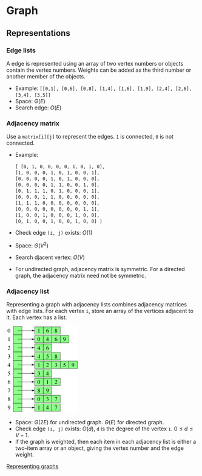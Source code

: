 # Graph

## Representations

### Edge lists

A edge is represented using an array of two vertex numbers or objects contain
the vertex numbers. Weights can be added as the third number or another member
of the objects.

* Example: `[[0,1], [0,6], [0,8], [1,4], [1,6], [1,9], [2,4], [2,6], [3,4], [3,5]]`
* Space: $\Theta(E)$
* Search edge: $O(E)$

### Adjacency matrix

Use a `matrix[i][j]` to represent the edges. `1` is connected, `0` is not connected.

* Example:

    ```text
    [ [0, 1, 0, 0, 0, 0, 1, 0, 1, 0],
    [1, 0, 0, 0, 1, 0, 1, 0, 0, 1],
    [0, 0, 0, 0, 1, 0, 1, 0, 0, 0],
    [0, 0, 0, 0, 1, 1, 0, 0, 1, 0],
    [0, 1, 1, 1, 0, 1, 0, 0, 0, 1],
    [0, 0, 0, 1, 1, 0, 0, 0, 0, 0],
    [1, 1, 1, 0, 0, 0, 0, 0, 0, 0],
    [0, 0, 0, 0, 0, 0, 0, 0, 1, 1],
    [1, 0, 0, 1, 0, 0, 0, 1, 0, 0],
    [0, 1, 0, 0, 1, 0, 0, 1, 0, 0] ]
    ```

* Check edge `(i, j)` exists: $O(1)$
* Space: $\Theta(V^2)$
* Search djacent vertex: $O(V)$
* For undirected graph, adjacency matrix is symmetric. For a directed graph, the
  adjacency matrix need not be symmetric.

### Adjacency list

Representing a graph with adjacency lists combines adjacency matrices with edge lists. For each vertex `i`, store an array of the vertices adjacent to it. Each vertex has a list.

![Adjacency list](fig/adjacency-list.png)

* Space: $\Theta(2E)$ for undirected graph. $\Theta(E)$ for directed graph.
* Check edge `(i, j)` exists: $O(d)$, `d` is the degree of the vertex `i`. $0 \leq d \leq V - 1$.
* If the graph is weighted, then each item in each adjacency list is either a two-item array or an object, giving the vertex number and the edge weight.

[Representing graphs](https://www.khanacademy.org/computing/computer-science/algorithms/graph-representation/a/representing-graphs)

